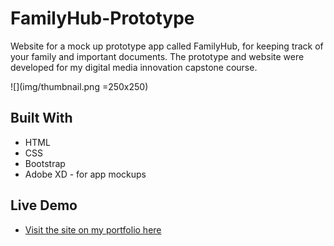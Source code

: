 # FamilyHub-Prototype
Website for a mock up prototype app called FamilyHub, for keeping track of your family and important documents. The prototype and website were developed for my digital media innovation capstone course. 

![](img/thumbnail.png =250x250)

## Built With
* HTML
* CSS
* Bootstrap
* Adobe XD - for app mockups

## Live Demo
* [Visit the site on my portfolio here](http://familyhub.jakeruff.com/)
